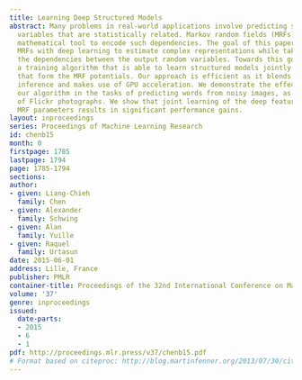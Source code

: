 ```yaml
---
title: Learning Deep Structured Models
abstract: Many problems in real-world applications involve predicting several random
  variables that are statistically related. Markov random fields (MRFs) are a great
  mathematical tool to encode such dependencies. The goal of this paper is to combine
  MRFs with deep learning to estimate complex representations while taking into account
  the dependencies between the output random variables. Towards this goal, we propose
  a training algorithm that is able to learn structured models jointly with deep features
  that form the MRF potentials. Our approach is efficient as it blends learning and
  inference and makes use of GPU acceleration. We demonstrate the effectiveness of
  our algorithm in the tasks of predicting words from noisy images, as well as tagging
  of Flickr photographs. We show that joint learning of the deep features and the
  MRF parameters results in significant performance gains.
layout: inproceedings
series: Proceedings of Machine Learning Research
id: chenb15
month: 0
firstpage: 1785
lastpage: 1794
page: 1785-1794
sections: 
author:
- given: Liang-Chieh
  family: Chen
- given: Alexander
  family: Schwing
- given: Alan
  family: Yuille
- given: Raquel
  family: Urtasun
date: 2015-06-01
address: Lille, France
publisher: PMLR
container-title: Proceedings of the 32nd International Conference on Machine Learning
volume: '37'
genre: inproceedings
issued:
  date-parts:
  - 2015
  - 6
  - 1
pdf: http://proceedings.mlr.press/v37/chenb15.pdf
# Format based on citeproc: http://blog.martinfenner.org/2013/07/30/citeproc-yaml-for-bibliographies/
---
```

